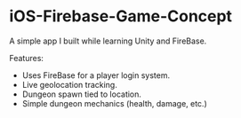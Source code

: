 # iOS-Firebase-Game-Concept

A simple app I built while learning Unity and FireBase.

Features:
- Uses FireBase for a player login system. 
- Live geolocation tracking.
- Dungeon spawn tied to location.
- Simple dungeon mechanics (health, damage, etc.)
